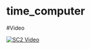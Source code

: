 # time_computer

#Video

[![SC2 Video](https://i.imgur.com/KKE3Xt7.gif)](https://www.youtube.com/watch?v=--b-9HrKK6w)
